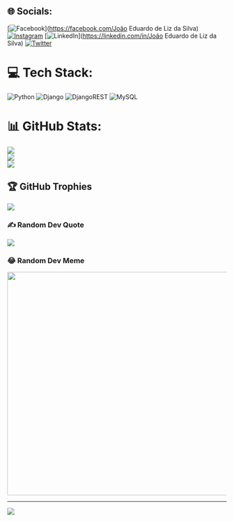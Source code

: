 ## 🌐 Socials:
[![Facebook](https://img.shields.io/badge/Facebook-%231877F2.svg?logo=Facebook&logoColor=white)](https://facebook.com/João Eduardo de Liz da Silva) [![Instagram](https://img.shields.io/badge/Instagram-%23E4405F.svg?logo=Instagram&logoColor=white)](https://instagram.com/mecduduu) [![LinkedIn](https://img.shields.io/badge/LinkedIn-%230077B5.svg?logo=linkedin&logoColor=white)](https://linkedin.com/in/João Eduardo de Liz da Silva) [![Twitter](https://img.shields.io/badge/Twitter-%231DA1F2.svg?logo=Twitter&logoColor=white)](https://twitter.com/@MecDudu) 

# 💻 Tech Stack:
![Python](https://img.shields.io/badge/python-3670A0?style=for-the-badge&logo=python&logoColor=ffdd54) ![Django](https://img.shields.io/badge/django-%23092E20.svg?style=for-the-badge&logo=django&logoColor=white) ![DjangoREST](https://img.shields.io/badge/DJANGO-REST-ff1709?style=for-the-badge&logo=django&logoColor=white&color=ff1709&labelColor=gray) ![MySQL](https://img.shields.io/badge/mysql-%2300f.svg?style=for-the-badge&logo=mysql&logoColor=white)
# 📊 GitHub Stats:
![](https://github-readme-stats.vercel.app/api?username=JoaoEduardoz&theme=synthwave&hide_border=false&include_all_commits=false&count_private=false)<br/>
![](https://github-readme-streak-stats.herokuapp.com/?user=JoaoEduardoz&theme=synthwave&hide_border=false)<br/>
![](https://github-readme-stats.vercel.app/api/top-langs/?username=JoaoEduardoz&theme=synthwave&hide_border=false&include_all_commits=false&count_private=false&layout=compact)

## 🏆 GitHub Trophies
![](https://github-profile-trophy.vercel.app/?username=JoaoEduardoz&theme=radical&no-frame=false&no-bg=false&margin-w=4)

### ✍️ Random Dev Quote
![](https://quotes-github-readme.vercel.app/api?type=horizontal&theme=radical)

### 😂 Random Dev Meme
<img src="https://random-memer.herokuapp.com/" width="512px"/>

---
[![](https://visitcount.itsvg.in/api?id=JoaoEduardoz&icon=0&color=10)](https://visitcount.itsvg.in)
